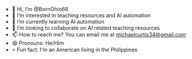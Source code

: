 - 👋 Hi, I’m @BornOhio66
- 👀 I’m interested in teaching resources and AI automation
- 🌱 I’m currently learning AI automation
- 💞️ I’m looking to collaborate on AI related teaching resources  
- 📫 How to reach me?  You can email me at michaelcurtis34@gmail.com
- 😄 Pronouns: He/Him
- ⚡ Fun fact: I'm an American living in the Philippines

<!---
BornOhio66/BornOhio66 is a ✨ special ✨ repository because its `README.md` (this file) appears on your GitHub profile.
You can click the Preview link to take a look at your changes.
--->
